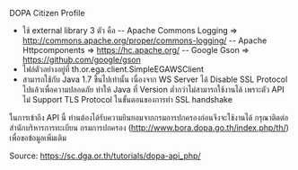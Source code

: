DOPA Citizen Profile

- ใช้ external library 3 ตัว คือ
-- Apache Commons Logging => http://commons.apache.org/proper/commons-logging/
-- Apache Httpcomponents => https://hc.apache.org/
-- Google Gson => https://github.com/google/gson
- ไฟล์ตัวอย่างอยู่ที่ th.or.ega.client.SimpleEGAWSClient
- สามารถใช้กับ Java 1.7 ขึ้นไปเท่านั้น เนื่องจาก WS Server ได้ Disable SSL Protocol ไปแล้วเพื่อความปลอดภัย ทำให้ Java ที่ Version ต่ำกว่าไม่สามารถใช้งานได้ เพราะตัว API ไม่ Support TLS Protocol ในขั้นตอนของการทำ SSL handshake

ในการเข้าถึง API นี้ ท่านต้องได้รับความยินยอมจากกรมการปกครองก่อนจึงจะใช้งานได้ กรุณาติดต่อ สำนักบริหารการทะเบียน กรมการปกครอง (http://www.bora.dopa.go.th/index.php/th/) เพื่อขอข้อมูลเพิ่มเติม

Source: https://sc.dga.or.th/tutorials/dopa-api_php/
